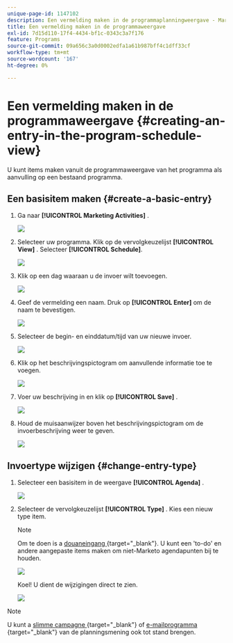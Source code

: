```yaml
---
unique-page-id: 1147102
description: Een vermelding maken in de programmaplanningweergave - Marketo Docs - Productdocumentatie
title: Een vermelding maken in de programmaweergave
exl-id: 7d15d110-17f4-4434-bf1c-0343c3a7f176
feature: Programs
source-git-commit: 09a656c3a0d0002edfa1a61b987bff4c1dff33cf
workflow-type: tm+mt
source-wordcount: '167'
ht-degree: 0%

---
```


# Een vermelding maken in de programmaweergave {#creating-an-entry-in-the-program-schedule-view}

U kunt items maken vanuit de programmaweergave van het programma als aanvulling op een bestaand programma.

## Een basisitem maken {#create-a-basic-entry}

1. Ga naar **[!UICONTROL Marketing Activities]** .

   ![](assets/login-marketing-activities-1.png)

1. Selecteer uw programma. Klik op de vervolgkeuzelijst **[!UICONTROL View]** . Selecteer **[!UICONTROL Schedule]**.

   ![](assets/image2014-9-16-9-3a22-3a7.png)

1. Klik op een dag waaraan u de invoer wilt toevoegen.

   ![](assets/image2014-9-16-9-3a22-3a33.png)

1. Geef de vermelding een naam. Druk op **[!UICONTROL Enter]** om de naam te bevestigen.

   ![](assets/image2014-9-16-9-3a22-3a59.png)

1. Selecteer de begin- en einddatum/tijd van uw nieuwe invoer.

   ![](assets/image2014-9-16-9-3a23-3a39.png)

1. Klik op het beschrijvingspictogram om aanvullende informatie toe te voegen.

   ![](assets/image2014-9-16-9-3a25-3a23.png)

1. Voer uw beschrijving in en klik op **[!UICONTROL Save]** .

   ![](assets/image2014-9-16-9-3a25-3a39.png)

1. Houd de muisaanwijzer boven het beschrijvingspictogram om de invoerbeschrijving weer te geven.

   ![](assets/image2014-9-16-9-3a25-3a51.png)

## Invoertype wijzigen {#change-entry-type}

1. Selecteer een basisitem in de weergave **[!UICONTROL Agenda]** .

   ![](assets/image2014-9-16-9-3a26-3a5.png)

1. Selecteer de vervolgkeuzelijst **[!UICONTROL Type]** . Kies een nieuw type item.

   >[!NOTE]
   >
   >Om te doen is a [ douaneingang ](/help/marketo/product-docs/core-marketo-concepts/programs/program-schedule-view/create-custom-entry-types.md){target="_blank"}. U kunt een &#39;to-do&#39; en andere aangepaste items maken om niet-Marketo agendapunten bij te houden.

   ![](assets/image2014-9-16-9-3a26-3a36.png)

   Koel! U dient de wijzigingen direct te zien.

   ![](assets/image2014-9-16-9-3a27-3a21.png)

>[!NOTE]
>
> U kunt a [ slimme campagne ](/help/marketo/product-docs/core-marketo-concepts/programs/program-schedule-view/creating-a-batch-smart-campaign-in-the-program-schedule-view.md){target="_blank"} of [ e-mailprogramma ](/help/marketo/product-docs/core-marketo-concepts/programs/program-schedule-view/creating-a-new-email-program-in-the-schedule-view.md){target="_blank"} van de planningsmening ook tot stand brengen.
